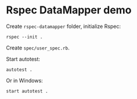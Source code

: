 Rspec DataMapper demo
=====================


Create `rspec-datamapper` folder, initialize Rspec:

    rspec --init .

Create `spec/user_spec.rb`.

Start autotest:

    autotest .

Or in Windows:

    start autotest .

